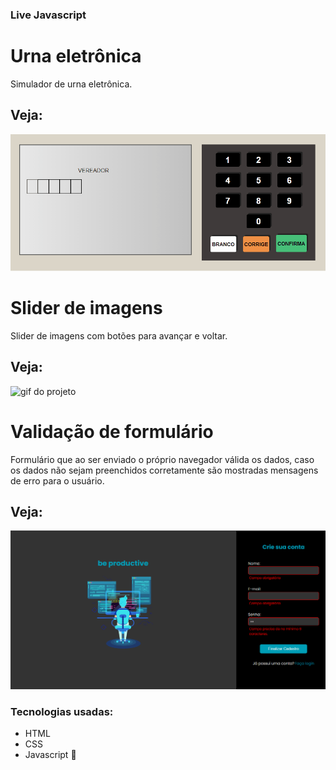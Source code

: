 ### Live Javascript

# Urna eletrônica

Simulador de urna eletrônica. 

## Veja:

![gif do projeto](https://github.com/caiov13/live_javascript_bonieky/blob/main/gif_urna.gif)

# Slider de imagens

Slider de imagens com botões para avançar e voltar.

## Veja: 
![gif do projeto](https://github.com/caiov13/live_javascript_bonieky/blob/main/gif_slider.gif)

# Validação de formulário

Formulário que ao ser enviado o próprio navegador válida os dados, caso os dados não sejam preenchidos corretamente são mostradas mensagens de erro para o usuário.

## Veja:

![imagen do projeto](https://github.com/caiov13/live_javascript_bonieky/blob/main/formul%C3%A1rio.png)

### Tecnologias usadas:

* HTML 
* CSS 
* Javascript 🚀
